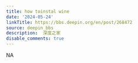 ```yaml
---
title: how toinstal wine
date: '2024-05-24'
linkTitle: https://bbs.deepin.org/en/post/268472
source: deepin_bbs
description:  深度之家 
disable_comments: true
---
```

NA
